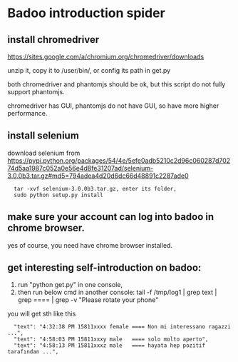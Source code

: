 # Badoo introduction spider

## install chromedriver
https://sites.google.com/a/chromium.org/chromedriver/downloads

unzip it, copy it to /user/bin/, or config its path in get.py

both chromedriver and phantomjs should be ok, but this script do not fully support phantomjs.

chromedriver has GUI, phantomjs do not have GUI, so have more higher performance.

## install selenium
download selenium from
https://pypi.python.org/packages/54/4e/5efe0adb5210c2d96c060287d70274d5aa1987c052a0e56e4d8fe31207ad/selenium-3.0.0b3.tar.gz#md5=794adea4d20d6dc66d48891c2287ade0

      tar -xvf selenium-3.0.0b3.tar.gz, enter its folder,
      sudo python setup.py install

## make sure your account can log into badoo in chrome browser.
yes of course, you need have chrome browser installed.

## get interesting self-introduction on badoo:
1. run "python get.py" in one console,
2. then run below cmd in another console:
tail -f /tmp/log1  | grep text | grep ==== | grep -v "Please rotate your phone"

you will get sth like this

      "text": "4:32:38 PM 15811xxxx female ==== Non mi interessano ragazzi ...",
      "text": "4:58:03 PM 15811xxxy male   ==== solo molto aperto",
      "text": "4:58:13 PM 15811xxxz male   ==== hayata hep pozitif tarafından ...",

